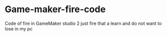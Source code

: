 # Game-maker-fire-code
Code of fire in GameMaker studio 2
just fire that a learn and do not want to lose in my pc
